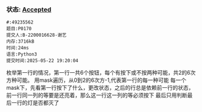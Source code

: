 ### 状态: [Accepted](http://dsbpython.openjudge.cn/dspythonbook/solution/49235562)
```
#:49235562
题目:P0170
提交人:B-2200016628-谢艺
内存:3716kB
时间:24ms
语言:Python3
提交时间:2025-05-22 19:20:04
```

枚举第一行的情况，第一行一共6个按钮，每个有按下或不按两种可能，共2的6次方种可能。
用mask遍历，从0到2的6次方-1,代表第一行的每一种可能
每一个mask下，先看第一行按下了什么，更改状态，之后的行总是依赖前一行的状态，前一行同一列的等要是还亮着，那么这一行这一列的等必须按下
最后只用判断最后一行的灯是否都灭了
